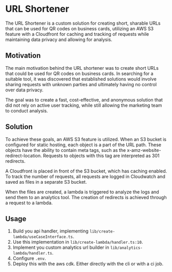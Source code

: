 # URL Shortener

The URL Shortener is a custom solution for creating short, sharable URLs that can be used for QR codes on business
cards, utilizing an AWS S3 feature with a Cloudfront for caching and tracking of requests while maintaining data privacy
and allowing for analysis.

## Motivation

The main motivation behind the URL shortener was to create short URLs that could be used for QR codes on business cards.
In searching for a suitable tool, it was discovered that established solutions would involve sharing requests with
unknown parties and ultimately having no control over data privacy.

The goal was to create a fast, cost-effective, and
anonymous solution that did not rely on active user tracking, while still allowing the marketing team to conduct
analysis.

## Solution

To achieve these goals, an AWS S3 feature is utilized. When an S3 bucket is configured for static hosting, each object
is a part of the URL path. These objects have the ability to contain meta tags, such as the
x-amz-website-redirect-location. Requests to objects with this tag are interpreted as 301 redirects.

A Cloudfront is placed in front of the S3 bucket, which has caching enabled. To track the number of requests, all
requests are logged in Cloudwatch and saved as files in a separate S3 bucket.

When the files are created, a lambda is triggered to analyze the logs and send them to an analytics tool. The creation
of redirects is achieved through a request to a lambda.

## Usage

1. Build you api handler, implementing `lib/create-lambda/useCaseInterface.ts`.
2. Use this implementation in `lib/create-lambda/handler.ts:10`.
3. Implement you custom analytics url builder in `lib/analytics-lambda/handler.ts`.
4. Configure `.env`.
5. Deploy this with the aws cdk. Either directly with the cli or with a ci job.
